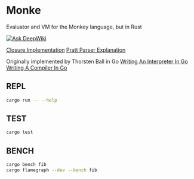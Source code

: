 # Monke
Evaluator and VM for the Monkey language, but in Rust

[![Ask DeepWiki](https://deepwiki.com/badge.svg)](https://deepwiki.com/kogernik/monke_lang)

[Closure Implementation](https://deepwiki.com/search/how-are-closures-implemented-p_726d9d69-086a-471f-a4b1-e0eaf29f10a1)
[Pratt Parser Explanation](https://deepwiki.com/search/explain-in-detail-how-pratt-pa_72540bc6-4990-4da8-aaff-18d4023bb4d5)

Originally implemented by Thorsten Ball in Go
[Writing An Interpreter In Go](https://interpreterbook.com/)
[Writing A Compiler In Go](https://compilerbook.com/)

## REPL
```bash
cargo run -- --help
```

## TEST
```bash
cargo test
```

## BENCH
```bash
cargo bench fib
cargo flamegraph --dev --bench fib
```

